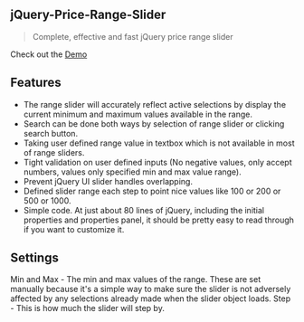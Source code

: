 ## jQuery-Price-Range-Slider
> Complete, effective and fast jQuery price range slider 

  Check out the [Demo](https://codepen.io/GoldenGate/pen/BxmWwN)

## Features

* The range slider will accurately reflect active selections by display the current minimum and maximum values available in the range.
* Search can be done both ways by selection of range slider or clicking search button.
* Taking user defined range value in textbox which is not available in most of range sliders.
* Tight validation on user defined inputs (No negative values, only accept numbers, values only specified min and max value range).
* Prevent jQuery UI slider handles overlapping.
* Defined slider range each step to point nice values like 100 or 200 or 500 or 1000.
* Simple code. At just about 80 lines of jQuery, including the initial properties and properties panel, it should be pretty easy to read through if you want to customize it.

## Settings

Min and Max - The min and max values of the range. These are set manually because it's a simple way to make sure the slider is not adversely affected by any selections already made when the slider object loads. Step - This is how much the slider will step by.

